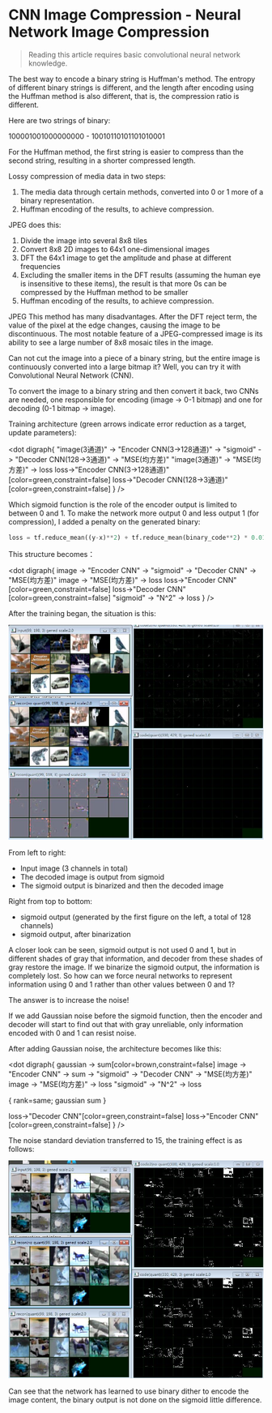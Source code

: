 
# CNN Image Compression - Neural Network Image Compression


> Reading this article requires basic convolutional neural network knowledge.

The best way to encode a binary string is Huffman's method. The entropy of different binary strings is different, and the length after encoding using the Huffman method is also different, that is, the compression ratio is different.

Here are two strings of binary:

100001001000000000 - 10010110101101010001

For the Huffman method, the first string is easier to compress than the second string, resulting in a shorter compressed length.

Lossy compression of media data in two steps:

1. The media data through certain methods, converted into 0 or 1 more of a binary representation.
2. Huffman encoding of the results, to achieve compression.

JPEG does this:

1. Divide the image into several 8x8 tiles
2. Convert 8x8 2D images to 64x1 one-dimensional images
3. DFT the 64x1 image to get the amplitude and phase at different frequencies
4. Excluding the smaller items in the DFT results (assuming the human eye is insensitive to these items), the result is that more 0s can be compressed by the Huffman method to be smaller
5. Huffman encoding of the results, to achieve compression.

JPEG This method has many disadvantages. After the DFT reject term, the value of the pixel at the edge changes, causing the image to be discontinuous. The most notable feature of a JPEG-compressed image is its ability to see a large number of 8x8 mosaic tiles in the image.

Can not cut the image into a piece of a binary string, but the entire image is continuously converted into a large bitmap it? Well, you can try it with Convolutional Neural Network (CNN).

To convert the image to a binary string and then convert it back, two CNNs are needed, one responsible for encoding (image -> 0-1 bitmap) and one for decoding (0-1 bitmap -> image).

Training architecture (green arrows indicate error reduction as a target, update parameters):

<dot
digraph{
  "image(3通道)" -> "Encoder CNN(3->128通道)" -> "sigmoid" -> "Decoder CNN(128->3通道)" -> "MSE(均方差)"
  "image(3通道)" -> "MSE(均方差)" -> loss
  loss->"Encoder CNN(3->128通道)"[color=green,constraint=false]
  loss->"Decoder CNN(128->3通道)"[color=green,constraint=false]
}
/>

Which sigmoid function is the role of the encoder output is limited to between 0 and 1. To make the network more output 0 and less output 1 (for compression), I added a penalty on the generated binary:

```python
loss = tf.reduce_mean((y-x)**2) + tf.reduce_mean(binary_code**2) * 0.01
```

This structure becomes：

<dot
digraph{
  image -> "Encoder CNN" -> "sigmoid" -> "Decoder CNN" -> "MSE(均方差)"
  image -> "MSE(均方差)" -> loss
  loss->"Encoder CNN"[color=green,constraint=false]
  loss->"Decoder CNN"[color=green,constraint=false]
  "sigmoid" -> "N^2" -> loss
}
/>

After the training began, the situation is this:

![](npeg_lownoise.jpg)

From left to right:

- Input image (3 channels in total)
- The decoded image is output from sigmoid
- The sigmoid output is binarized and then the decoded image

Right from top to bottom:

- sigmoid output (generated by the first figure on the left, a total of 128 channels)
- sigmoid output, after binarization

A closer look can be seen, sigmoid output is not used 0 and 1, but in different shades of gray that information, and decoder from these shades of gray restore the image. If we binarize the sigmoid output, the information is completely lost. So how can we force neural networks to represent information using 0 and 1 rather than other values ​​between 0 and 1?

The answer is to increase the noise!

If we add Gaussian noise before the sigmoid function, then the encoder and decoder will start to find out that with gray unreliable, only information encoded with 0 and 1 can resist noise.

After adding Gaussian noise, the architecture becomes like this:

<dot
digraph{
  gaussian -> sum[color=brown,constraint=false]
  image -> "Encoder CNN" -> sum -> "sigmoid" -> "Decoder CNN" -> "MSE(均方差)"
  image -> "MSE(均方差)" -> loss
  "sigmoid" -> "N^2" -> loss

  { rank=same; gaussian sum }

  loss->"Decoder CNN"[color=green,constraint=false]
  loss->"Encoder CNN"[color=green,constraint=false]
}
/>

The noise standard deviation transferred to 15, the training effect is as follows:

![](npeg_highnoise.jpg)

Can see that the network has learned to use binary dither to encode the image content, the binary output is not done on the sigmoid little difference.
